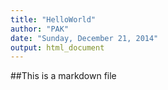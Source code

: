 ```yaml
---
title: "HelloWorld"
author: "PAK"
date: "Sunday, December 21, 2014"
output: html_document
---
```

##This is a markdown file

